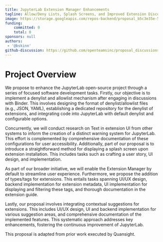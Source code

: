 ```yaml
---
title: JupyterLab Extension Manager Enhancements
tagline: Allow/Deny Lists, Splash Screens, and Improved Extension Discoverability
image: https://storage.googleapis.com/repos-backend/proposal_b5c3e35e-552b-4d4b-8aac-e0dc1d8ad190.png
funding:
    committed: 0
    total: 0
sponsors: null
authors: 
 - '@bskinn'
github-discussion: https://github.com/openteamsinc/proposal_discussions/discussions/61
---
```


# Project Overview

We propose to enhance the JupyterLab open-source project through a series of focused software development tasks. Firstly, our objective is to implement a denylist and allowlist mechanism after engaging in discussions with Binder. This involves designing the format of denylist/allowlist files (e.g., JSON, YAML), establishing a dedicated repository for the denylist of extensions, and integrating code into JupyterLab with default denylist and configurable options.

Concurrently, we will conduct research on Text in extension UI from other systems to inform the creation of a distinct warning system for JupyterLab. This effort is complemented by comprehensive documentation of these configurations for user accessibility. Additionally, part of our proposal is to introduce a straightforward method for displaying a splash screen upon extension installation. This includes tasks such as crafting a user story, UI design, and implementation.

As part of our broader initiative, we will enable the Extension Manager by default to streamline user experience. Furthermore, we propose the addition of types/tags for extensions. This entails tasks spanning UI/UX design, backend implementation for extension metadata, UI implementation for displaying and filtering these tags, and thorough documentation in the extension guide.

Lastly, our proposal involves integrating contextual suggestions for extensions. This includes UI/UX design, UI and backend implementation for various suggestion areas, and comprehensive documentation of the implemented features. This systematic approach addresses key enhancements, fostering the continuous improvement of JupyterLab.

This proposal is adapted from prior work executed by Quansight.